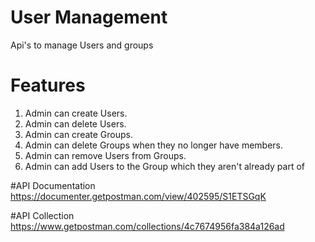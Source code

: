 # User Management

Api's to manage Users and groups

# Features
1. Admin can create Users.
2. Admin can delete Users.
3. Admin can create Groups.
4. Admin can delete Groups when they no longer have members.
5. Admin can remove Users from Groups.
6. Admin can add Users to the Group which they aren't already part of

#API Documentation
https://documenter.getpostman.com/view/402595/S1ETSGqK

#API Collection
https://www.getpostman.com/collections/4c7674956fa384a126ad

